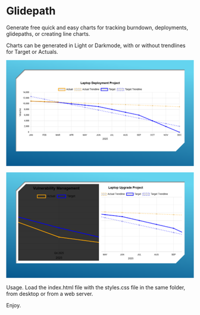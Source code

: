 # Glidepath

Generate free quick and easy charts for tracking burndown, deployments, glidepaths, or creating line charts.

Charts can be generated in Light or Darkmode, with or without trendlines for Target or Actuals.

![Local Image](chart1.png)

![Local Image](chart2.png)

Usage. Load the index.html file with the styles.css file in the same folder, from desktop or from a web server.

Enjoy.
